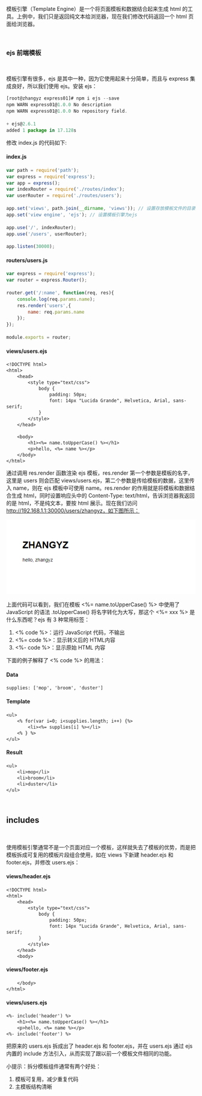 
模板引擎（Template Engine）是一个将页面模板和数据结合起来生成 html 的工具。上例中，我们只是返回纯文本给浏览器，现在我们修改代码返回一个 html 页面给浏览器。

<br/>

### ejs 前端模板

<br/>

模板引擎有很多，ejs 是其中一种，因为它使用起来十分简单，而且与 express 集成良好，所以我们使用 ejs。安装 ejs：

```javascript
[root@zhangyz express01]# npm i ejs --save
npm WARN express01@1.0.0 No description
npm WARN express01@1.0.0 No repository field.

+ ejs@2.6.1
added 1 package in 17.128s
```

修改 index.js 的代码如下:

#### index.js

```javascript
var path = require('path');
var express = require('express');
var app = express();
var indexRouter = require('./routes/index');
var userRouter = require('./routes/users');

app.set('views', path.join(__dirname, 'views')); // 设置存放模板文件的目录
app.set('view engine', 'ejs'); // 设置模板引擎为ejs

app.use('/', indexRouter);
app.use('/users', userRouter);

app.listen(30000);
```

#### routers/users.js

```javascript
var express = require('express');
var router = express.Router();

router.get('/:name', function(req, res){
    console.log(req.params.name);
    res.render('users',{
        name: req.params.name
    });
});

module.exports = router;
```

#### views/users.ejs

```ejs
<!DOCTYPE html>
<html>
    <head>
        <style type="text/css">
            body {
                padding: 50px;
                font: 14px "Lucida Grande", Helvetica, Arial, sans-serif;
            }
        </style>
    </head>

    <body>
        <h1><%= name.toUpperCase() %></h1>
        <p>hello, <%= name %></p>
    </body>
</html>
```

通过调用 res.render 函数渲染 ejs 模板，res.render 第一个参数是模板的名字，这里是 users 则会匹配 views/users.ejs，第二个参数是传给模板的数据，这里传入 name，则在 ejs 模板中可使用 name。res.render 的作用就是将模板和数据结合生成 html，同时设置响应头中的 Content-Type: text/html，告诉浏览器我返回的是 html，不是纯文本，要按 html 展示。现在我们访问 http://192.168.1.1:30000/users/zhangyz，如下图所示：

![express](pic/1.png)

上面代码可以看到，我们在模板 <%= name.toUpperCase() %> 中使用了 JavaScript 的语法 .toUpperCase() 将名字转化为大写，那这个 <%= xxx %> 是什么东西呢？ejs 有 3 种常用标签：

1) <% code %>：运行 JavaScript 代码，不输出
2) <%= code %>：显示转义后的 HTML内容
3) <%- code %>：显示原始 HTML 内容

下面的例子解释了 <% code %> 的用法：

#### Data

```ejs
supplies: ['mop', 'broom', 'duster']
```

#### Template

```ejs
<ul>
    <% for(var i=0; i<supplies.length; i++) {%>
        <li><%= supplies[i] %></li>
    <% } %>
</ul>
```

#### Result

```ejs
<ul>
    <li>mop</li>
    <li>broom</li>
    <li>duster</li>
</ul>
```

<br/>

## includes

<br/>

使用模板引擎通常不是一个页面对应一个模板，这样就失去了模板的优势，而是把模板拆成可复用的模板片段组合使用，如在 views 下新建 header.ejs 和 footer.ejs，并修改 users.ejs：

#### views/header.ejs

```ejs
<!DOCTYPE html>
<html>
    <head>
        <style type="text/css">
            body {
                padding: 50px;
                font: 14px "Lucida Grande", Helvetica, Arial, sans-serif;
            }
        </style>
    </head>
    <body>
```

#### views/footer.ejs

```ejs
    </body>
</html>
```

#### views/users.ejs

```ejs
<%- include('header') %>
    <h1><%= name.toUpperCase() %></h1>
    <p>hello, <%= name %></p>
<%- include('footer') %>
```

把原来的 users.ejs 拆成出了 header.ejs 和 footer.ejs，并在 users.ejs 通过 ejs 内置的 include 方法引入，从而实现了跟以前一个模板文件相同的功能。

小提示：拆分模板组件通常有两个好处：
1) 模板可复用，减少重复代码
2) 主模板结构清晰
